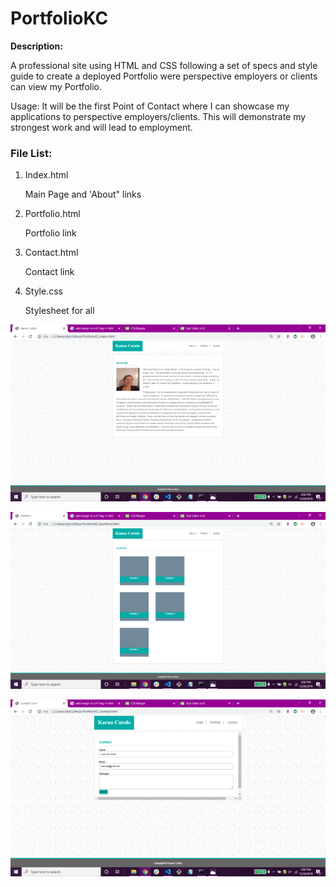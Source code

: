 # PortfolioKC


**Description:**

A professional site using HTML and CSS following a set of specs and style guide to create a deployed Portfolio were perspective employers or clients can view my Portfolio.

Usage:
It will be the first Point of Contact where I can showcase my applications to perspective employers/clients.  This will demonstrate my strongest work and will lead to employment.


### File List:

1. Index.html
    
    Main Page and 'About" links
2. Portfolio.html    
    
    Portfolio link 
3. Contact.html      

    Contact link
4. Style.css         

    Stylesheet for all



![Main Page](./Assets\Images\Index.png)

![Portfolio Page](./Assets\Images\Portfolio.png)

![Contact Page](./Assets\Images\Contact.png)



